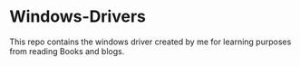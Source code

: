 # Windows-Drivers

This repo contains the windows driver created by me for learning purposes from reading Books and blogs.